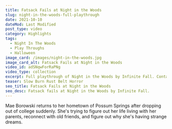 ```yaml
---
title: Fatsack Fails at Night in the Woods
slug: night-in-the-woods-full-playthrough
date: 2021-10-10
dateMod: Last Modified
post_type: video
category: Highlights
tags:
  - Night In The Woods
  - Play Throughs
  - Halloween
image_card: /images/night-in-the-woods.jpg
image_card_alt: Fatsack Fails at Night in the Woods
video_id: adSNqwForRaPNg
video_type: collection
excerpt: Full playthrough of Night in the Woods by Infinite Fall. Contains jump scare alerts!
teaser: Slow Burn Rust Belt Horror
seo_title: Fatsack Fails at Night in the Woods
seo_desc: Fatsack fails at Night in the Woods by Infinite Fall.
---
```

Mae Borowski returns to her hometown of Possum Springs after dropping out of college suddenly. She's trying to figure out her life living with her parents, reconnect with old friends, and figure out why she's having strange dreams.
